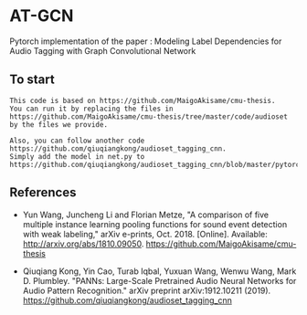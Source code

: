 # AT-GCN
Pytorch implementation of the paper : Modeling Label Dependencies for Audio Tagging with Graph Convolutional Network

## To start
```
This code is based on https://github.com/MaigoAkisame/cmu-thesis.
You can run it by replacing the files in https://github.com/MaigoAkisame/cmu-thesis/tree/master/code/audioset by the files we provide.
```

```
Also, you can follow another code https://github.com/qiuqiangkong/audioset_tagging_cnn.
Simply add the model in net.py to https://github.com/qiuqiangkong/audioset_tagging_cnn/blob/master/pytorch/models.py.
```

## References
* Yun Wang, Juncheng Li and Florian Metze, "A comparison of five multiple instance learning pooling functions for sound event detection with weak labeling," arXiv e-prints, Oct. 2018. [Online]. Available: <http://arxiv.org/abs/1810.09050>.
https://github.com/MaigoAkisame/cmu-thesis

* Qiuqiang Kong, Yin Cao, Turab Iqbal, Yuxuan Wang, Wenwu Wang, Mark D. Plumbley. "PANNs: Large-Scale Pretrained Audio Neural Networks for Audio Pattern Recognition." arXiv preprint arXiv:1912.10211 (2019).
https://github.com/qiuqiangkong/audioset_tagging_cnn
